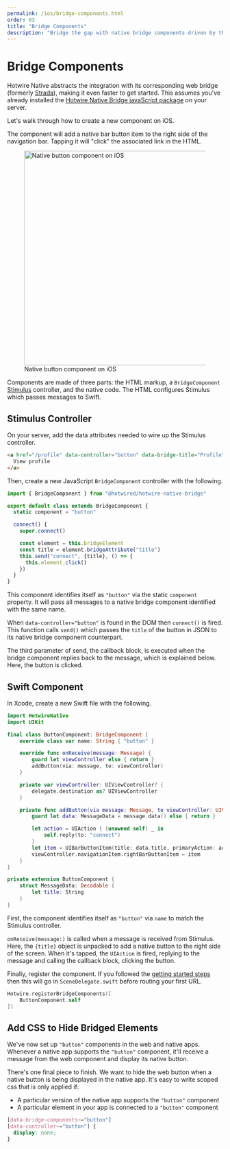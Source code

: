 ```yaml
---
permalink: /ios/bridge-components.html
order: 03
title: "Bridge Components"
description: "Bridge the gap with native bridge components driven by the web on iOS."
---
```


# Bridge Components

Hotwire Native abstracts the integration with its corresponding web bridge (formerly [Strada](https://dev.37signals.com/announcing-strada/)), making it even faster to get started. This assumes you've already installed the [Hotwire Native Bridge javaScript package](/reference/bridge-installation) on your server.

Let's walk through how to create a new component on iOS.

The component will add a native bar button item to the right side of the navigation bar. Tapping it will "click" the associated link in the HTML.

<figure>
    <img src="/assets/bridge-ios-button.png" width="500" alt="Native button component on iOS">
    Native button component on iOS
</figure>

Components are made of three parts: the HTML markup, a `BridgeComponent` [Stimulus](https://stimulus.hotwired.dev) controller, and the native code. The HTML configures Stimulus which passes messages to Swift.

## Stimulus Controller

On your server, add the data attributes needed to wire up the Stimulus controller.

```html
<a href="/profile" data-controller="button" data-bridge-title="Profile">
  View profile
</a>
```

Then, create a new JavaScript `BridgeComponent` controller with the following.

```javascript
import { BridgeComponent } from "@hotwired/hotwire-native-bridge"

export default class extends BridgeComponent {
  static component = "button"

  connect() {
    super.connect()

    const element = this.bridgeElement
    const title = element.bridgeAttribute("title")
    this.send("connect", {title}, () => {
      this.element.click()
    })
  }
}
```

This component identifies itself as `"button"` via the static `component` property. It will pass all messages to a native bridge component identified with the same name.

When `data-controller="button"` is found in the DOM then `connect()` is fired. This function calls `send()` which passes the `title` of the button in JSON to its native bridge component counterpart.

The third parameter of send, the callback block, is executed when the bridge component replies back to the message, which is explained below. Here, the button is clicked.

## Swift Component

In Xcode, create a new Swift file with the following.

```swift
import HotwireNative
import UIKit

final class ButtonComponent: BridgeComponent {
    override class var name: String { "button" }

    override func onReceive(message: Message) {
        guard let viewController else { return }
        addButton(via: message, to: viewController)
    }

    private var viewController: UIViewController? {
        delegate.destination as? UIViewController
    }

    private func addButton(via message: Message, to viewController: UIViewController) {
        guard let data: MessageData = message.data() else { return }

        let action = UIAction { [unowned self] _ in
            self.reply(to: "connect")
        }
        let item = UIBarButtonItem(title: data.title, primaryAction: action)
        viewController.navigationItem.rightBarButtonItem = item
    }
}

private extension ButtonComponent {
    struct MessageData: Decodable {
        let title: String
    }
}
```

First, the component identifies itself as `"button"` via `name` to match the Stimulus controller.

`onReceive(message:)` is called when a message is received from Stimulus. Here, the `{title}` object is unpacked to add a native button to the right side of the screen. When it's tapped, the `UIAction` is fired, replying to the message and calling the callback block, clicking the button.

Finally, register the component. If you followed the [getting started steps](/overview/getting-started-ios) then this will go in `SceneDelegate.swift` before routing your first URL.

```swift
Hotwire.registerBridgeComponents([
    ButtonComponent.self
])
```

## Add CSS to Hide Bridged Elements

We've now set up `"button"` components in the web and native apps. Whenever a native app supports the `"button"` component, it'll receive a message from the web component and display its native button.

There's one final piece to finish. We want to hide the web button when a native button is being displayed in the native app. It's easy to write scoped css that is only applied if:
- A particular version of the native app supports the `"button"` component
- A particular element in your app is connected to a `"button"` component

```css
[data-bridge-components~="button"]
[data-controller~="button"] {
  display: none;
}
```
